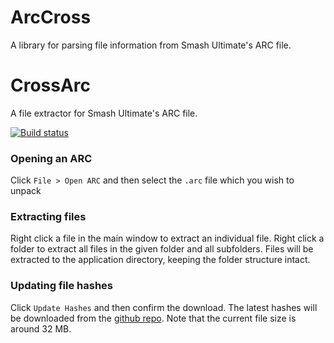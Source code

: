 # ArcCross

A library for parsing file information from Smash Ultimate's ARC file.

# CrossArc

A file extractor for Smash Ultimate's ARC file.

[![Build status](https://ci.appveyor.com/api/projects/status/drd2v75fe4mqm4po?svg=true)](https://ci.appveyor.com/project/Ploaj/arccross) 

### Opening an ARC
Click `File > Open ARC` and then select the `.arc` file which you wish to unpack

### Extracting files
Right click a file in the main window to extract an individual file. Right click a folder to extract all files in the given folder and all subfolders. Files will be extracted to the application directory, keeping the folder structure intact. 

### Updating file hashes
Click `Update Hashes` and then confirm the download. The latest hashes will be downloaded from the [github repo](https://github.com/ultimate-research/archive-hashes). Note that the current file size is around 32 MB.
